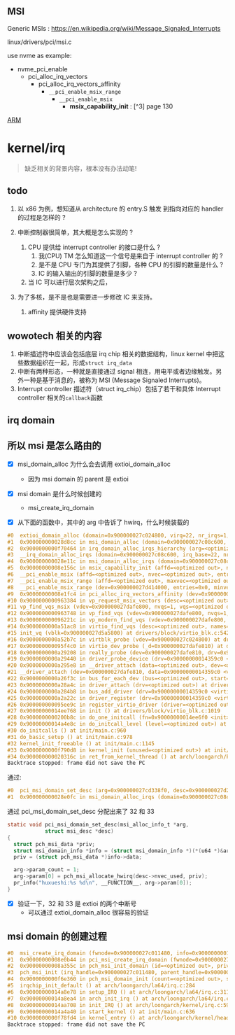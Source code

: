 ## MSI
Generic MSIs : https://en.wikipedia.org/wiki/Message_Signaled_Interrupts

linux/drivers/pci/msi.c

use nvme as example:
- nvme_pci_enable
  - pci_alloc_irq_vectors
    - pci_alloc_irq_vectors_affinity
      - `__pci_enable_msix_range`
        - `__pci_enable_msix`
          - **msix_capability_init** : [^3] page 130

[ARM](https://elinux.org/images/8/8c/Zyngier.pdf)

# kernel/irq
> 缺乏相关的背景内容，根本没有办法动笔!

## todo
1. 以 x86 为例，想知道从 architecture 的 entry.S 触发 到指向对应的 handler 的过程是怎样的 ?
2. 中断控制器很简单，其大概是怎么实现的 ?
    1. CPU 提供给 interrupt controller 的接口是什么 ?
        1. 我(CPU) TM 怎么知道这一个信号是来自于 interrupt controller 的 ?
        2. 是不是 CPU 专门为其提供了引脚，各种 CPU 的引脚的数量是什么 ?
        3. IC 的输入输出的引脚的数量是多少 ?
    2. 当 IC 可以进行层次架构之后，

3. 为了多核，是不是也是需要进一步修改 IC 来支持。
    1. affinity 提供硬件支持

## wowotech 相关的内容

1. 中断描述符中应该会包括底层 irq chip 相关的数据结构，linux kernel 中把这些数据组织在一起，形成`struct irq_data`
2. 中断有两种形态，一种就是直接通过 signal 相连，用电平或者边缘触发。另外一种是基于消息的，被称为 MSI (Message Signaled Interrupts)。
3. Interrupt controller 描述符（struct irq_chip）包括了若干和具体 Interrupt controller 相关的`callback`函数

## irq domain

## 所以 msi 是怎么路由的
- [x] msi_domain_alloc 为什么会去调用 extioi_domain_alloc
  - 因为 msi domain 的 parent 是 extioi
- [x] msi domain 是什么时候创建的
  - msi_create_irq_domain

- [x] 从下面的函数中，其中的 arg 中告诉了 hwirq，什么时候装载的
```c
#0  extioi_domain_alloc (domain=0x900000027c024800, virq=22, nr_irqs=1, arg=0x900000027cd338f0) at drivers/irqchip/irq-loongarch-extioi.c:303
#1  0x900000000028d8cc in msi_domain_alloc (domain=0x900000027c08c600, virq=22, nr_irqs=<optimized out>, arg=0x900000027cd338f0) at kernel/irq/msi.c:150
#2  0x9000000000f70464 in irq_domain_alloc_irqs_hierarchy (arg=<optimized out>, nr_irqs=<optimized out>, irq_base=<optimized out>, domain=<optimized out>) at kernel/irq/irqdomain.c:1271
#3  __irq_domain_alloc_irqs (domain=0x900000027c08c600, irq_base=22, nr_irqs=1, node=<optimized out>, arg=0x900000027cd338f0, realloc=192, affinity=<optimized out>) atkernel/irq/irqdomain.c:1328
#4  0x900000000028e11c in msi_domain_alloc_irqs (domain=0x900000027c08c600, dev=0x900000027d4140a8, nvec=<optimized out>) at ./include/linux/device.h:1075
#5  0x90000000008e156c in msix_capability_init (affd=<optimized out>, nvec=<optimized out>, entries=<optimized out>, dev=<optimized out>) at drivers/pci/msi.c:759
#6  __pci_enable_msix (affd=<optimized out>, nvec=<optimized out>, entries=<optimized out>, dev=<optimized out>) at drivers/pci/msi.c:967
#7  __pci_enable_msix_range (affd=<optimized out>, maxvec=<optimized out>, minvec=<optimized out>, entries=<optimized out>, dev=<optimized out>) at drivers/pci/msi.c:1100
#8  __pci_enable_msix_range (dev=0x900000027d414000, entries=0x0, minvec=2, maxvec=2, affd=0x900000027cd33b98) at drivers/pci/msi.c:1081
#9  0x90000000008e1fc4 in pci_alloc_irq_vectors_affinity (dev=0x900000027d414000, min_vecs=2, max_vecs=2, flags=12, affd=0x900000027cd33b98) at drivers/pci/msi.c:1170
#10 0x9000000000963384 in vp_request_msix_vectors (desc=<optimized out>, per_vq_vectors=<optimized out>, nvectors=<optimized out>, vdev=<optimized out>) at drivers/virtio/virtio_pci_common.c:136
#11 vp_find_vqs_msix (vdev=0x900000027dafe800, nvqs=1, vqs=<optimized out>, callbacks=0x900000027d234780, names=0x900000027d234740, per_vq_vectors=true, ctx=0x0, desc=0x900000027cd33b98) at drivers/virtio/virtio_pci_common.c:307
#12 0x9000000000963748 in vp_find_vqs (vdev=0x900000027dafe800, nvqs=1, vqs=0x900000027d2347c0, callbacks=0x900000027d234780, names=0x900000027d234740, ctx=0x0, desc=0x900000027cd33b98) at drivers/virtio/virtio_pci_common.c:403
#13 0x900000000096221c in vp_modern_find_vqs (vdev=0x900000027dafe800, nvqs=<optimized out>, vqs=<optimized out>, callbacks=<optimized out>, names=<optimized out>, ctx=<optimized out>, desc=<optimized out>) at drivers/virtio/virtio_pci_modern.c:413
#14 0x9000000000a51ac8 in virtio_find_vqs (desc=<optimized out>, names=<optimized out>, callbacks=<optimized out>, vqs=<optimized out>, nvqs=<optimized out>, vdev=<optimized out>) at ./include/linux/virtio_config.h:192
#15 init_vq (vblk=0x900000027d5a5800) at drivers/block/virtio_blk.c:542
#16 0x9000000000a52b7c in virtblk_probe (vdev=0x900000027c024800) at drivers/block/virtio_blk.c:774
#17 0x900000000095f4c0 in virtio_dev_probe (_d=0x900000027dafe810) at drivers/virtio/virtio.c:245
#18 0x9000000000a29208 in really_probe (dev=0x900000027dafe810, drv=0x90000000014359c0 <virtio_blk>) at drivers/base/dd.c:506
#19 0x9000000000a29440 in driver_probe_device (drv=0x90000000014359c0 <virtio_blk>, dev=0x900000027dafe810) at drivers/base/dd.c:667
#20 0x9000000000a295e8 in __driver_attach (data=<optimized out>, dev=<optimized out>) at drivers/base/dd.c:903
#21 __driver_attach (dev=0x900000027dafe810, data=0x90000000014359c0 <virtio_blk>) at drivers/base/dd.c:872
#22 0x9000000000a26f3c in bus_for_each_dev (bus=<optimized out>, start=<optimized out>, data=0x1, fn=0x900000027cd338f0) at drivers/base/bus.c:279
#23 0x9000000000a28a4c in driver_attach (drv=<optimized out>) at drivers/base/dd.c:922
#24 0x9000000000a284b8 in bus_add_driver (drv=0x90000000014359c0 <virtio_blk>) at drivers/base/bus.c:672
#25 0x9000000000a2a22c in driver_register (drv=0x90000000014359c0 <virtio_blk>) at drivers/base/driver.c:170
#26 0x900000000095ee9c in register_virtio_driver (driver=<optimized out>) at drivers/virtio/virtio.c:296
#27 0x90000000014ee768 in init () at drivers/block/virtio_blk.c:1019
#28 0x9000000000200b8c in do_one_initcall (fn=0x90000000014ee6f0 <init>) at init/main.c:884
#29 0x90000000014a4e8c in do_initcall_level (level=<optimized out>) at ./include/linux/init.h:131
#30 do_initcalls () at init/main.c:960
#31 do_basic_setup () at init/main.c:978
#32 kernel_init_freeable () at init/main.c:1145
#33 0x9000000000f790d8 in kernel_init (unused=<optimized out>) at init/main.c:1062
#34 0x900000000020316c in ret_from_kernel_thread () at arch/loongarch/kernel/entry.S:85
Backtrace stopped: frame did not save the PC
```

通过:
```c
#0  pci_msi_domain_set_desc (arg=0x900000027cd338f0, desc=0x900000027d266a00) at drivers/irqchip/irq-loongson-pch-msi.c:113
#1  0x900000000028e0fc in msi_domain_alloc_irqs (domain=0x900000027c08c600, dev=0x900000027d5210a8, nvec=<optimized out>) at kernel/irq/msi.c:415
```
通过 pci_msi_domain_set_desc 分配出来了 32 和 33
```c
static void pci_msi_domain_set_desc(msi_alloc_info_t *arg,
            struct msi_desc *desc)
{
  struct pch_msi_data *priv;
  struct msi_domain_info *info = (struct msi_domain_info *)(*(u64 *)&arg->param[IRQ_DOMAIN_IRQ_SPEC_PARAMS - 2]);
  priv = (struct pch_msi_data *)info->data;

  arg->param_count = 1;
  arg->param[0] = pch_msi_allocate_hwirq(desc->nvec_used, priv);
  pr_info("huxueshi:%s %d\n", __FUNCTION__, arg->param[0]);
}
```
- [x] 验证一下，32 和 33 是 extioi 的两个中断号
  - 可以通过 extioi_domain_alloc 很容易的验证

## msi domain 的创建过程
```c
#0  msi_create_irq_domain (fwnode=0x900000027c011480, info=0x90000000015f1e28 <pch_msi_domain_info>, parent=0x900000027c024800) at kernel/irq/msi.c:287
#1  0x90000000008e0b44 in pci_msi_create_irq_domain (fwnode=0x900000027c011480, info=0x90000000015f1e28 <pch_msi_domain_info>, parent=<optimized out>) at drivers/pci/msi.c:1459
#2  0x90000000008a355c in pch_msi_init_domain (id=<optimized out>, priv=<optimized out>, ext=<optimized out>, parent_handle=<optimized out>) at drivers/irqchip/irq-loongson-pch-msi.c:154
#3  pch_msi_init (irq_handle=0x900000027c011480, parent_handle=0x900000027c011300, msg_address=<optimized out>, ext=true, start=32, count=<optimized out>) at drivers/irqchip/irq-loongson-pch-msi.c:190
#4  0x9000000000f6e360 in pch_msi_domain_init (count=<optimized out>, start=<optimized out>) at arch/loongarch/la64/irq.c:184
#5  irqchip_init_default () at arch/loongarch/la64/irq.c:284
#6  0x90000000014a8e78 in setup_IRQ () at arch/loongarch/la64/irq.c:311
#7  0x90000000014a8ea4 in arch_init_irq () at arch/loongarch/la64/irq.c:360
#8  0x90000000014aa708 in init_IRQ () at arch/loongarch/kernel/irq.c:59
#9  0x90000000014a4a40 in start_kernel () at init/main.c:636
#10 0x9000000000f78fd4 in kernel_entry () at arch/loongarch/kernel/head.S:129
Backtrace stopped: frame did not save the PC
```
